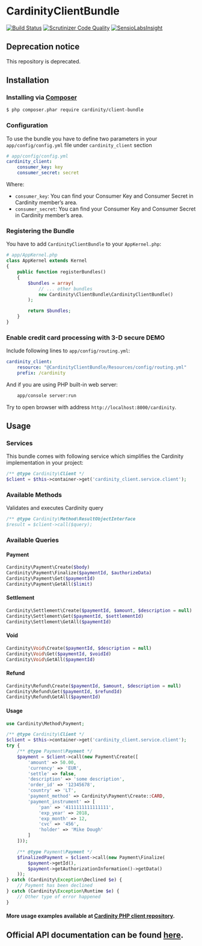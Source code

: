 # CardinityClientBundle

[![Build Status](https://travis-ci.org/cardinity/client-bundle.svg?branch=master)](https://travis-ci.org/cardinity/client-bundle)
[![Scrutinizer Code Quality](https://scrutinizer-ci.com/g/cardinity/client-bundle/badges/quality-score.png?b=master)](https://scrutinizer-ci.com/g/cardinity/client-bundle/?branch=master)
[![SensioLabsInsight](https://insight.sensiolabs.com/projects/2706efcc-de8b-4848-89cc-c1c38f92536d/mini.png)](https://insight.sensiolabs.com/projects/2706efcc-de8b-4848-89cc-c1c38f92536d)

## Deprecation notice

This repository is deprecated.

## Installation
### Installing via [Composer](https://getcomposer.org)
```bash
$ php composer.phar require cardinity/client-bundle
```

### Configuration
To use the bundle you have to define two parameters in your `app/config/config.yml` file under `cardinity_client` section
```yaml
# app/config/config.yml
cardinity_client:
    consumer_key: key
    consumer_secret: secret
```

Where:
-   `consumer_key`: You can find your Consumer Key and Consumer Secret in Cardinity member’s area.
-   `consumer_secret`: You can find your Consumer Key and Consumer Secret in Cardinity member’s area.

### Registering the Bundle
You have to add `CardinityClientBundle` to your `AppKernel.php`:
```php
# app/AppKernel.php
class AppKernel extends Kernel
{
    public function registerBundles()
    {
        $bundles = array(
            // ... other bundles
            new Cardinity\ClientBundle\CardinityClientBundle()
        );

        return $bundles;
    }
}
```

### Enable credit card processing with 3-D secure DEMO
Include following lines to `app/config/routing.yml`:

```yaml
cardinity_client:
    resource: "@CardinityClientBundle/Resources/config/routing.yml"
    prefix: /cardinity
```

And if you are using PHP built-in web server:
```bash
    app/console server:run
```

Try to open browser with address `http://localhost:8000/cardinity`.


## Usage
### Services
This bundle comes with following service which simplifies the
Cardinity implementation in your project:
```php
/** @type Cardinity\Client */
$client = $this->container->get('cardinity_client.service.client');
```

### Available Methods
Validates and executes Cardinity query
```php
/** @type Cardinity\Method\ResultObjectInterface
$result = $client->call($query);
```

### Available Queries

#### Payment
```php
Cardinity\Payment\Create($body)
Cardinity\Payment\Finalize($paymentId, $authorizeData)
Cardinity\Payment\Get($paymentId)
Cardinity\Payment\GetAll($limit)
```

#### Settlement
```php
Cardinity\Settlement\Create($paymentId, $amount, $description = null)
Cardinity\Settlement\Get($paymentId, $settlementId)
Cardinity\Settlement\GetAll($paymentId)
```

#### Void
```php
Cardinity\Void\Create($paymentId, $description = null)
Cardinity\Void\Get($paymentId, $voidId)
Cardinity\Void\GetAll($paymentId)
```

#### Refund
```php
Cardinity\Refund\Create($paymentId, $amount, $description = null)
Cardinity\Refund\Get($paymentId, $refundId)
Cardinity\Refund\GetAll($paymentId)
```

#### Usage
```php
use Cardinity\Method\Payment;

/** @type Cardinity\Client */
$client = $this->container->get('cardinity_client.service.client');
try {
    /** @type Payment\Payment */
    $payment = $client->call(new Payment\Create([
        'amount' => 50.00,
        'currency' => 'EUR',
        'settle' => false,
        'description' => 'some description',
        'order_id' => '12345678',
        'country' => 'LT',
        'payment_method' => Cardinity\Payment\Create::CARD,
        'payment_instrument' => [
            'pan' => '4111111111111111',
            'exp_year' => 2018,
            'exp_month' => 12,
            'cvc' => '456',
            'holder' => 'Mike Dough'
        ]
    ]));

    /** @type Payment\Payment */
    $finalizedPayment = $client->call(new Payment\Finalize(
        $payment->getId(),
        $payment->getAuthorizationInformation()->getData()
    ));
} catch (Cardinity\Exception\Declined $e) {
    // Payment has been declined
} catch (Cardinity\Exception\Runtime $e) {
    // Other type of error happened
}
```

#### More usage examples available at [Cardinity PHP client repository](https://github.com/cardinity/cardinity-sdk-php).

## Official API documentation can be found [here](https://developers.cardinity.com/api/v1/).
